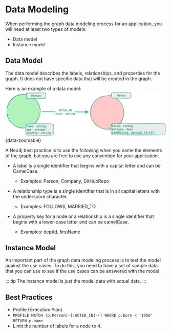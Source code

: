 # Data Modeling

When performing the graph data modeling process for an application, you will need at least two types of models:

* Data model
* Instance model

## Data Model

The data model describes the labels, relationships, and properties for the graph. It does not have specific data that will be created in the graph.

Here is an example of a data model:
![Data Modeling Png](./data-modeling.png){data-zoomable}

A Neo4j best practice is to use the following when you name the elements of the graph, but you are free to use any convention for your application.

* A label is a single identifier that begins with a capital letter and can be CamelCase.
  * Examples: Person, Company, GitHubRepo

* A relationship type is a single identifier that is in all capital letters with the underscore character.
  * Examples: FOLLOWS, MARRIED_TO

* A property key for a node or a relationship is a single identifier that begins with a lower-case letter and can be camelCase.
  * Examples: deptId, firstName 

## Instance Model

An important part of the graph data modeling process is to test the model against the use cases. To do this, you need to have a set of sample data that you can use to see if the use cases can be answered with the model.

::: tip
The instance model is just the model data with actual data.
:::

## Best Practices

* Profile (Execution Plan)
 * `PROFILE MATCH (p:Person)-[:ACTED_IN]-() WHERE p.born < '1950' RETURN p.name`
* Limit the number of labels for a node to 4.

